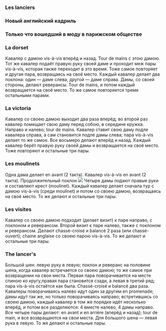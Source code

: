 ### Les lanciers
### Новый английский кадриль
### Только что вошедший в моду в парижском обществе
### La dorset

Кавалер с дамою vis-à-vis вперёд и назад. Tour de mains с этою дамою. Тот же кавалер подаёт правую руку своей даме и проходит меж пары vis-à-vis, которая также переходит в это время. Тоже самое повторяет и другая пара, возвращаясь на своё место. Каждый кавалер делает два поклона: один — даме слева, другой — даме справа. Дамы, со своей стороны, делают реверансы. Tour de mains, и потом каждый возвращается на своё место. То же самое повторяется тремя остальными парами.

### La victoria

Кавалер со своею дамою выходит два раза вперёд; во второй раз кавалер помещает свою даму перед собою, в середине кружка. Направо и налево; tour de mains. Кавалер ставит свою даму подле кавалера справа, а сам становится подле дамы слева; пара vis-à-vis делает то же самое. Все восьмеро делают вперёд и назад. Каждый кавалер берёт правую руку своей дамы и возвращается на своё место. Тоже повторяют и остальные три пары.

### Les moulinets

Одна дама делает en avant (2 такта). Кавалер vis-à-vis en avant (2 такта). Продолжительный поклон <span class="next_img_size_1em"></span>![](/images/tr/lanciers_fermata.svg) Четыре дамы подают правые руки и составляют крест (moulinet). Каждый кавалер делает сначала тур с дамою vis-à-vis (среди moulinet) и потом со своею дамою, возвращаясь на своё место. То же делают и остальные три пары.

### Les visites

Кавалер со своею дамою подходит (делает визит) к паре направо, с поклоном и реверансом. Второй визит к паре налево, также с поклоном и реверансом. Делают chassé-croisé и balancé 2 раза (или chassé-ouvert); chaine anglaise co своею парою vis-à-vis. То же делают и остальные три пары.

### The lancer's

Большой шен: левую руку в левую; поклон и реверанс на половине шена, когда кавалер встречается со своею дамою; то же самое при возвращении на свои места. Первая пара поворачивается на месте спиною ко кругу,правая пара становится сзади, а левая в третий ряд; пара vis-à-vis остаётся как была. Chassé-croisé и balancé два раза. Кавалеры поворачиваясь налево идут один за другим en promenade; дамы идут так же, но только поворачиваясь направо; встретившись со своею дамою, каждый кавалер в том же порядке идёт несколько вперёд, и потом все разделяются: 4 вместе налево, 4 дамы направо. Все четыре пары делают: en avant и en arrière (вперёд и назад); tour de main, и все возвращаются на свои места. Для большого шена — левая рука в левую. То же делают и остальные пары.

